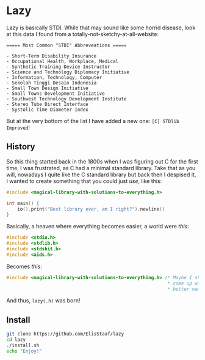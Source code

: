 # Lazy
Lazy is basically STDI. While that may sound like some horrid disease, look
at this data I found from a totally-not-sketchy-at-all-website:
```
===== Most Common "STDI" Abbreveations =====

- Short-Term Disability Insurance
- Occupational Health, Workplace, Medical
- Synthetic Training Device Instructor
- Science and Technology Diplomacy Initiative
- Information, Technology, Computer
- Sekolah Tinggi Desain Indonesia
- Small Town Design Initiative
- Small Towns Development Initiative
- Southwest Technology Development Institute
- Stereo Tube Direct Interface
- Systolic Time Diameter Index
```
But at the very bottom of the list I have added a new one: `[C] STDlib Improved`!

## History
So this thing started back in the 1800s when I was figuring out C for the first time,
I was frustrated, as C had a minimal standard library. Take that as you will, nowadays
I quite like the C standard library but back then I despised it, I wanted to create something
that you could just *use*, like this:
```c
#include <magical-library-with-solutions-to-everything.h>

int main() {
    io().print("Best library ever, am I right?").newline()
}
```
Basically, a heaven where everything becomes easier, a world were *this*:
```c
#include <stdio.h>
#include <stdlib.h>
#include <stdshit.h>
#include <aids.h>
```
Becomes *this*:
```c
#include <magical-library-with-solutions-to-everything.h> /* Maybe I should
                                                           * come up with a
                                                           * better name? */
```
And thus, `lazy(.h)` was born!

## Install
```sh
git clone https://github.com/ElisStaaf/lazy
cd lazy
./install.sh
echo "Enjoy!"
```
